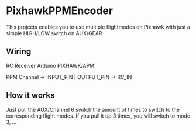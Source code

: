 # PixhawkPPMEncoder

This projects enables you to use multiple flightmodes on Pixhawk with just a simple HIGH/LOW switch on AUX/GEAR.

## Wiring

RC Receiver          Arduino           PIXHAWK/APM

PPM Channel -> INPUT_PIN | OUTPUT_PIN -> RC_IN

## How it works

Just pull the AUX/Channel 6 switch the amount of times to switch to the corresponding flight modes. If you pull it up 3 times, you will switch to mode 3, ...
